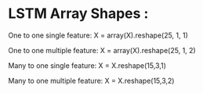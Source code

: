 
LSTM Array Shapes :
=====================

One to one single feature:
X = array(X).reshape(25, 1, 1)


One to one multiple feature:
X = array(X).reshape(25, 1, 2)


Many to one single feature:
X = X.reshape(15,3,1)


Many to one multiple feature:
X = X.reshape(15,3,2)



